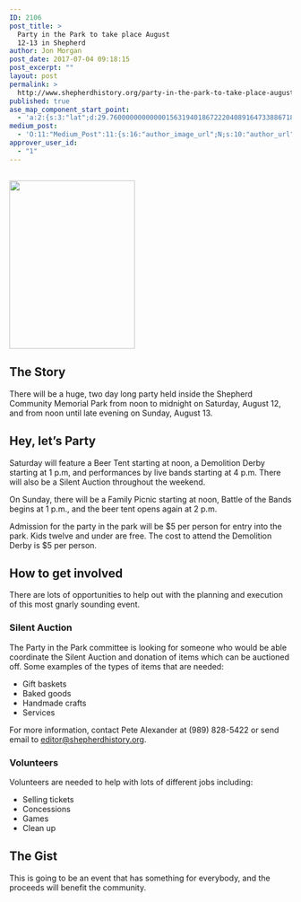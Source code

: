 ```yaml
---
ID: 2106
post_title: >
  Party in the Park to take place August
  12-13 in Shepherd
author: Jon Morgan
post_date: 2017-07-04 09:18:15
post_excerpt: ""
layout: post
permalink: >
  http://www.shepherdhistory.org/party-in-the-park-to-take-place-august-12-13-in-shepherd/
published: true
ase_map_component_start_point:
  - 'a:2:{s:3:"lat";d:29.760000000000001563194018672220408916473388671875;s:3:"lng";d:-95.3799999999999954525264911353588104248046875;}'
medium_post:
  - 'O:11:"Medium_Post":11:{s:16:"author_image_url";N;s:10:"author_url";N;s:11:"byline_name";N;s:12:"byline_email";N;s:10:"cross_link";s:2:"no";s:2:"id";N;s:21:"follower_notification";s:3:"yes";s:7:"license";s:19:"all-rights-reserved";s:14:"publication_id";s:12:"881fb60cdbf3";s:6:"status";s:4:"none";s:3:"url";N;}'
approver_user_id:
  - "1"
---
```

<h2><img title="" src="http://www.shepherdhistory.org/wp-content/uploads/2017/07/null.png" alt="" width="224" height="300" /></h2>
<h2>The Story</h2>
There will be a huge, two day long party held inside the Shepherd Community Memorial Park from noon to midnight on Saturday, August 12, and from noon until late evening on Sunday, August 13.
<h2>Hey, let’s Party</h2>
Saturday will feature a Beer Tent starting at noon, a Demolition Derby starting at 1 p.m, and performances by live bands starting at 4 p.m. There will also be a Silent Auction throughout the weekend.

On Sunday, there will be a Family Picnic starting at noon, Battle of the Bands begins at 1 p.m., and the beer tent opens again at 2 p.m.

Admission for the party in the park will be $5 per person for entry into the park. Kids twelve and under are free. The cost to attend the Demolition Derby is $5 per person.
<h2>How to get involved</h2>
There are lots of opportunities to help out with the planning and execution of this most gnarly sounding event.
<h3>Silent Auction</h3>
The Party in the Park committee is looking for someone who would be able coordinate the Silent Auction and donation of items which can be auctioned off. Some examples of the types of items that are needed:
<ul>
 	<li>Gift baskets</li>
 	<li>Baked goods</li>
 	<li>Handmade crafts</li>
 	<li>Services</li>
</ul>
For more information, contact Pete Alexander at (989) 828-5422 or send email to <a href="mailto:editor@shepherdhistory.org">editor@shepherdhistory.org</a>.
<h3>Volunteers</h3>
Volunteers are needed to help with lots of different jobs including:
<ul>
 	<li>Selling tickets</li>
 	<li>Concessions</li>
 	<li>Games</li>
 	<li>Clean up</li>
</ul>
<h2>The Gist</h2>
This is going to be an event that has something for everybody, and the proceeds will benefit the community.